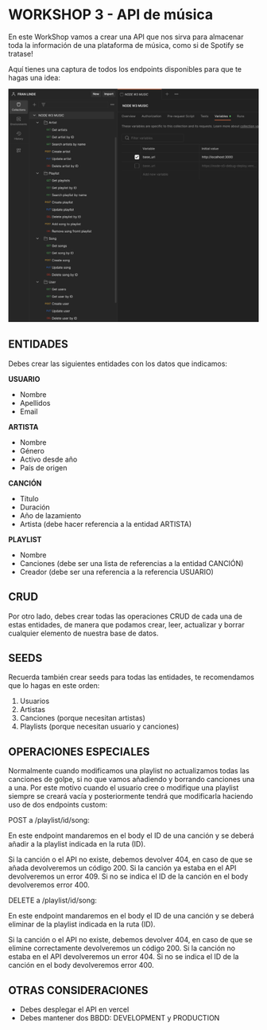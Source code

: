 # WORKSHOP 3 - API de música

En este WorkShop vamos a crear una API que nos sirva para almacenar toda la información de una plataforma de música, como si de Spotify se tratase!

Aquí tienes una captura de todos los endpoints disponibles para que te hagas una idea:

![Untitled](/assets/Untitled.png)

## **ENTIDADES**

Debes crear las siguientes entidades con los datos que indicamos:

**USUARIO**

- Nombre
- Apellidos
- Email

**ARTISTA**

- Nombre
- Género
- Activo desde año
- País de origen

**CANCIÓN**

- Título
- Duración
- Año de lazamiento
- Artista (debe hacer referencia a la entidad ARTISTA)

**PLAYLIST**

- Nombre
- Canciones (debe ser una lista de referencias a la entidad CANCIÓN)
- Creador (debe ser una referencia a la referencia USUARIO)

## CRUD

Por otro lado, debes crear todas las operaciones CRUD de cada una de estas entidades, de manera que podamos crear, leer, actualizar y borrar cualquier elemento de nuestra base de datos.

## SEEDS

Recuerda también crear seeds para todas las entidades, te recomendamos que lo hagas en este orden:

1. Usuarios
2. Artistas
3. Canciones (porque necesitan artistas)
4. Playlists (porque necesitan usuario y canciones)

## **OPERACIONES ESPECIALES**

Normalmente cuando modificamos una playlist no actualizamos todas las canciones de golpe, si no que vamos añadiendo y borrando canciones una a una. Por este motivo cuando el usuario cree o modifique una playlist siempre se creará vacía y posteriormente tendrá que modificarla haciendo uso de dos endpoints custom:

POST a /playlist/id/song:

En este endpoint mandaremos en el body el ID de una canción y se deberá añadir a la playlist indicada en la ruta (ID).

Si la canción o el API no existe, debemos devolver 404, en caso de que se añada devolveremos un código 200. Si la canción ya estaba en el API devolveremos un error 409. Si no se indica el ID de la canción en el body devolveremos error 400.

DELETE a /playlist/id/song:

En este endpoint mandaremos en el body el ID de una canción y se deberá eliminar de la playlist indicada en la ruta (ID).

Si la canción o el API no existe, debemos devolver 404, en caso de que se elimine correctamente devolveremos un código 200. Si la canción no estaba en el API devolveremos un error 404. Si no se indica el ID de la canción en el body devolveremos error 400.

## OTRAS CONSIDERACIONES

- Debes desplegar el API en vercel
- Debes mantener dos BBDD: DEVELOPMENT y PRODUCTION

